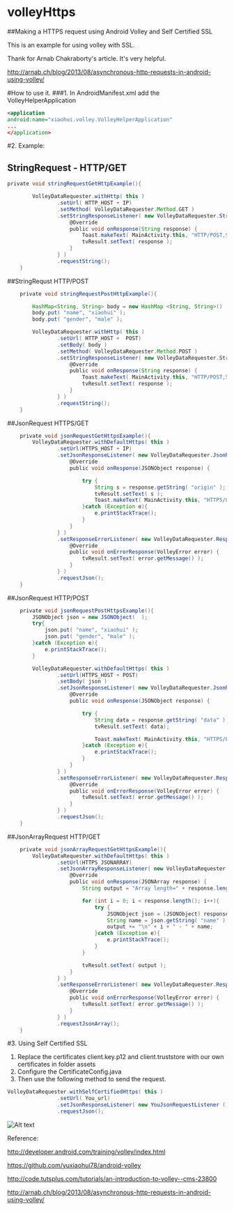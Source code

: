 # volleyHttps
##Making a HTTPS request using Android Volley and Self Certified SSL

This is an example for using volley with SSL.

Thank for Arnab Chakraborty's article. It's very helpful.

http://arnab.ch/blog/2013/08/asynchronous-http-requests-in-android-using-volley/

#How to use it.
###1. In AndroidManifest.xml add the VolleyHelperApplication
``` xml
<application
android:name="xiaohui.volley.VolleyHelperApplication"
...
</application>
```
#2. Example:
## StringRequest - HTTP/GET
``` groovy
private void stringRequestGetHttpExample(){

        VolleyDataRequester.withHttp( this )
                .setUrl( HTTP_HOST + IP)
                .setMethod( VolleyDataRequester.Method.GET )
                .setStringResponseListener( new VolleyDataRequester.StringResponseListener() {
                    @Override
                    public void onResponse(String response) {
                        Toast.makeText( MainActivity.this, "HTTP/POST,StringRequest successfully.", Toast.LENGTH_SHORT ).show();
                        tvResult.setText( response );
                    }
                } )
                .requestString();
    }
```

##StringRequst HTTP/POST
``` groovy
    private void stringRequestPostHttpExample(){

        HashMap<String, String> body = new HashMap <String, String>() ;
        body.put( "name", "xiaohui" );
        body.put( "gender", "male" );

        VolleyDataRequester.withHttp( this )
                .setUrl( HTTP_HOST +  POST)
                .setBody( body )
                .setMethod( VolleyDataRequester.Method.POST )
                .setStringResponseListener( new VolleyDataRequester.StringResponseListener() {
                    @Override
                    public void onResponse(String response) {
                        Toast.makeText( MainActivity.this, "HTTP/POST,StringRequest successfully.", Toast.LENGTH_SHORT ).show();
                        tvResult.setText( response );
                    }
                } )
                .requestString();
    }
```    
##JsonRequest HTTPS/GET
``` groovy
    private void jsonRequestGetHttpsExample(){
        VolleyDataRequester.withDefaultHttps( this )
                .setUrl(HTTPS_HOST + IP)
                .setJsonResponseListener( new VolleyDataRequester.JsonResponseListener() {
                    @Override
                    public void onResponse(JSONObject response) {

                        try {
                            String s = response.getString( "origin" );
                            tvResult.setText( s );
                            Toast.makeText( MainActivity.this, "HTTPS/GET, JsonRequest successfully.", Toast.LENGTH_SHORT ).show();
                        }catch (Exception e){
                            e.printStackTrace();
                        }
                    }
                } )
                .setResponseErrorListener( new VolleyDataRequester.ResponseErrorListener() {
                    @Override
                    public void onErrorResponse(VolleyError error) {
                        tvResult.setText( error.getMessage() );
                    }
                } )
                .requestJson();
    }
```
##JsonRequest HTTP/POST
``` groovy
    private void jsonRequestPostHttpsExample(){
        JSONObject json = new JSONObject(  );
        try{
            json.put( "name", "xiaohui" );
            json.put( "gender", "male" );
        }catch (Exception e){
            e.printStackTrace();
        }

        VolleyDataRequester.withDefaultHttps( this )
                .setUrl(HTTPS_HOST + POST)
                .setBody( json )
                .setJsonResponseListener( new VolleyDataRequester.JsonResponseListener() {
                    @Override
                    public void onResponse(JSONObject response) {

                        try {
                            String data = response.getString( "data" );
                            tvResult.setText( data);

                            Toast.makeText( MainActivity.this, "HTTPS/POST, JsonRequest successfully.", Toast.LENGTH_SHORT ).show();
                        }catch (Exception e){
                            e.printStackTrace();
                        }
                    }
                } )
                .setResponseErrorListener( new VolleyDataRequester.ResponseErrorListener() {
                    @Override
                    public void onErrorResponse(VolleyError error) {
                        tvResult.setText( error.getMessage() );
                    }
                } )
                .requestJson();
    }
```
##JsonArrayRequest HTTP/GET
``` groovy
    private void jsonArrayRequestGetHttpsExample(){
        VolleyDataRequester.withDefaultHttps( this )
                .setUrl(HTTPS_JSONARRAY)
                .setJsonArrayResponseListener( new VolleyDataRequester.JsonArrayResponseListener() {
                    @Override
                    public void onResponse(JSONArray response) {
                        String output = "Array length=" + response.length();

                        for (int i = 0; i < response.length(); i++){
                            try {
                                JSONObject json = (JSONObject) response.get( i );
                                String name = json.getString( "name" );
                                output += "\n" + i + " - " + name;
                            }catch (Exception e){
                                e.printStackTrace();
                            }
                        }

                        tvResult.setText( output );
                    }
                } )
                .setResponseErrorListener( new VolleyDataRequester.ResponseErrorListener() {
                    @Override
                    public void onErrorResponse(VolleyError error) {
                        tvResult.setText( error.getMessage() );
                    }
                } )
                .requestJsonArray();
    }
```
#3. Using Self Certified SSL

1. Replace the certificates client.key.p12 and client.truststore with our own certificates in folder assets
2. Configure the CertificateConfig.java
2. Then use the following method to send the request.
``` groovy
VolleyDataRequester.withSelfCertifiedHttps( this )
                .setUrl( You_url)
                .setJsonResponseListener( new YouJsonRequestListener ())
                .requestJson();
```
![Alt text](https://raw.githubusercontent.com/yuxiaohui78/volleyHttps/master/snapshoot/app.png "Home page")

Reference:

http://developer.android.com/training/volley/index.html

https://github.com/yuxiaohui78/android-volley

http://code.tutsplus.com/tutorials/an-introduction-to-volley--cms-23800

http://arnab.ch/blog/2013/08/asynchronous-http-requests-in-android-using-volley/
